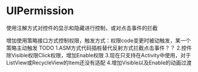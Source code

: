 # UIPermission
使用注解方式对控件的显示和隐藏进行控制，或对点击事件的拦截

增加使用策略接口方式控制权限，触发方式：权限code变更时被动触发，某一个策略主动触发
TODO
1.ASM方式代码插桩替代反射方式拦截点击事件？？
2.控件除Visible权限Click权限，增加Enable权限
3.现在只支持在Activity中使用，对于ListView或RecycleView的Item还没有适配
4.增加Visible以及Enable的动画过渡